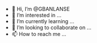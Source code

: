- 👋 Hi, I’m @GBANLANSE
- 👀 I’m interested in ...
- 🌱 I’m currently learning ...
- 💞️ I’m looking to collaborate on ...
- 📫 How to reach me ...

<!---
GBANLANSE/GBANLANSE is a ✨ special ✨ repository because its `README.md` (this file) appears on your GitHub profile.
You can click the Preview link to take a look at your changes.
--->
